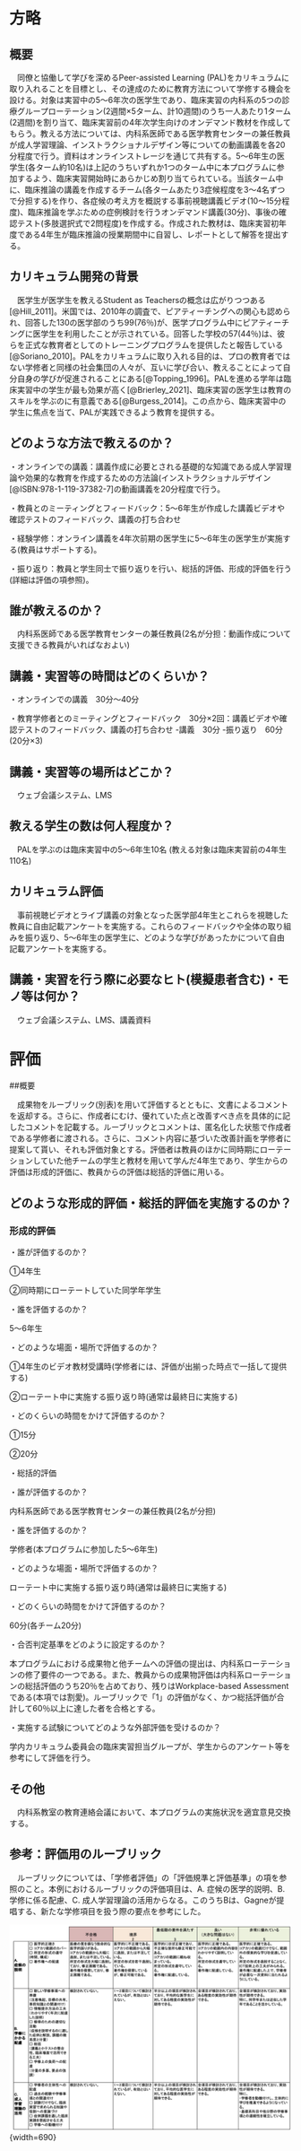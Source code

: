 

# 方略

## 概要

　同僚と協働して学びを深めるPeer-assisted Learning (PAL)をカリキュラムに取り入れることを目標とし、その達成のために教育方法について学修する機会を設ける。対象は実習中の5～6年次の医学生であり、臨床実習の内科系の5つの診療グループローテーション(2週間×5ターム、計10週間)のうち一人あたり1ターム(2週間)を割り当て、臨床実習前の4年次学生向けのオンデマンド教材を作成してもらう。教える方法については、内科系医師である医学教育センターの兼任教員が成人学習理論、インストラクショナルデザイン等についての動画講義を各20分程度で行う。資料はオンラインストレージを通じて共有する。5～6年生の医学生(各ターム約10名)は上記のうちいずれか1つのターム中に本プログラムに参加するよう、臨床実習開始時にあらかじめ割り当てられている。当該ターム中に、臨床推論の講義を作成するチーム(各タームあたり3症候程度を3〜4名ずつで分担する)を作り、各症候の考え方を概説する事前視聴講義ビデオ(10～15分程度)、臨床推論を学ぶための症例検討を行うオンデマンド講義(30分)、事後の確認テスト(多肢選択式で2問程度)を作成する。作成された教材は、臨床実習初年度である4年生が臨床推論の授業期間中に自習し、レポートとして解答を提出する。

## カリキュラム開発の背景

　医学生が医学生を教えるStudent as Teachersの概念は広がりつつある[@Hill_2011]。米国では、2010年の調査で、ピアティーチングへの関心も認められ、回答した130の医学部のうち99(76％)が、医学プログラム中にピアティーチングに医学生を利用したことが示されている。回答した学校の57(44％)は、彼らを正式な教育者としてのトレーニングプログラムを提供したと報告している[@Soriano_2010]。PALをカリキュラムに取り入れる目的は、プロの教育者ではない学修者と同様の社会集団の人々が、互いに学び合い、教えることによって自分自身の学びが促進されることにある[@Topping_1996]。PALを進める学年は臨床実習中の学生が最も効果が高く[@Brierley_2021]、臨床実習の医学生は教育のスキルを学ぶのに有意義である[@Burgess_2014]。この点から、臨床実習中の学生に焦点を当て、PALが実践できるよう教育を提供する。
 
## どのような方法で教えるのか？

・オンラインでの講義：講義作成に必要とされる基礎的な知識である成人学習理論や効果的な教育を作成するための方法論(インストラクショナルデザイン[@ISBN:978-1-119-37382-7]の動画講義を20分程度で行う。

・教員とのミーティングとフィードバック：5～6年生が作成した講義ビデオや確認テストのフィードバック、講義の打ち合わせ

・経験学修：オンライン講義を4年次前期の医学生に5～6年生の医学生が実施する(教員はサポートする)。

・振り返り：教員と学生同士で振り返りを行い、総括的評価、形成的評価を行う(詳細は評価の項参照)。

## 誰が教えるのか？

　内科系医師である医学教育センターの兼任教員(2名が分担：動画作成について支援できる教員がいればなおよい)

## 講義・実習等の時間はどのくらいか？

・オンラインでの講義　30分～40分

・教育学修者とのミーティングとフィードバック　30分×2回：講義ビデオや確認テストのフィードバック、講義の打ち合わせ -講義　30分 -振り返り　60分(20分×3)

## 講義・実習等の場所はどこか？

　ウェブ会議システム、LMS

## 教える学生の数は何人程度か？

　PALを学ぶのは臨床実習中の5～6年生10名 (教える対象は臨床実習前の4年生110名)

## カリキュラム評価

　事前視聴ビデオとライブ講義の対象となった医学部4年生とこれらを視聴した教員に自由記載アンケートを実施する。これらのフィードバックや全体の取り組みを振り返り、5～6年生の医学生に、どのような学びがあったかについて自由記載アンケートを実施する。

## 講義・実習を行う際に必要なヒト(模擬患者含む)・モノ等は何か？

　ウェブ会議システム、LMS、講義資料

# 評価

##概要

　成果物をルーブリック(別表)を用いて評価するとともに、文書によるコメントを返却する。さらに、作成者にむけ、優れていた点と改善すべき点を具体的に記したコメントを記載する。ルーブリックとコメントは、匿名化した状態で作成者である学修者に渡される。さらに、コメント内容に基づいた改善計画を学修者に提案して貰い、それも評価対象とする。評価者は教員のほかに同時期にローテーションしていた他チームの学生と教材を用いて学んだ4年生であり、学生からの評価は形成的評価に、教員からの評価は総括的評価に用いる。

## どのような形成的評価・総括的評価を実施するのか？

### 形成的評価

・誰が評価するのか？

①4年生

②同時期にローテートしていた同学年学生

・誰を評価するのか？

5～6年生

・どのような場面・場所で評価するのか？

①4年生のビデオ教材受講時(学修者には、評価が出揃った時点で一括して提供する)

②ローテート中に実施する振り返り時(通常は最終日に実施する)

・どのくらいの時間をかけて評価するのか？

①15分

②20分

・総括的評価

・誰が評価するのか？

内科系医師である医学教育センターの兼任教員(2名が分担)

・誰を評価するのか？

学修者(本プログラムに参加した5～6年生)

・どのような場面・場所で評価するのか？

ローテート中に実施する振り返り時(通常は最終日に実施する)

・どのくらいの時間をかけて評価するのか？

60分(各チーム20分)

・合否判定基準をどのように設定するのか？

本プログラムにおける成果物と他チームへの評価の提出は、内科系ローテーションの修了要件の一つである。また、教員からの成果物評価は内科系ローテーションの総括評価のうち20％を占めており、残りはWorkplace-based Assessmentである(本項では割愛)。ルーブリックで「1」の評価がなく、かつ総括評価が合計して60％以上に達した者を合格とする。

・実施する試験についてどのような外部評価を受けるのか？

学内カリキュラム委員会の臨床実習担当グループが、学生からのアンケート等を参考にして評価を行う。

## その他

　内科系教室の教育連絡会議において、本プログラムの実施状況を適宜意見交換する。

## 参考：評価用のルーブリック

　ルーブリックについては、「学修者評価」の「評価規準と評価基準」の項を参照のこと。本例におけるルーブリックの評価項目は、A. 症候の医学的説明、B. 学修に係る配慮、C. 成人学習理論の活用からなる。このうちBは、Gagneが提唱する、新たな学修項目を扱う際の要点を参考にした。

![case_LL](case_LL/image1.png){width=690}

 

